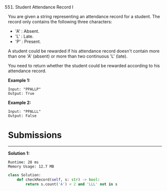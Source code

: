 551. Student Attendance Record I

You are given a string representing an attendance record for a student. The record only contains the following three characters:

* 'A' : Absent.
* 'L' : Late.
* 'P' : Present.

A student could be rewarded if his attendance record doesn't contain more than one 'A' (absent) or more than two continuous 'L' (late).

You need to return whether the student could be rewarded according to his attendance record.

**Example 1:**
```
Input: "PPALLP"
Output: True
```

**Example 2:**
```
Input: "PPALLL"
Output: False
```

# Submissions
---
**Solution 1:**
```
Runtime: 28 ms
Memory Usage: 12.7 MB
```
```python
class Solution:
    def checkRecord(self, s: str) -> bool:
        return s.count('A') < 2 and 'LLL' not in s   
```